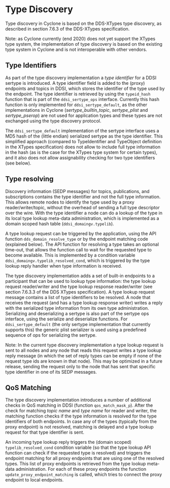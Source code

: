# Type Discovery

Type discovery in Cyclone is based on the DDS-XTypes type discovery, as described in section 7.6.3 of the DDS-XTypes specification.

Note: as Cyclone currently (end 2020) does not yet support the XTypes type system, the implementation of type discovery is based on the existing type system in Cyclone and is not interoperable with other vendors.

## Type Identifiers

As part of the type discovery implementation a _type identifier_ for a DDSI sertype is introduced. A type identifier field is added to the (proxy) endpoints and topics in DDSI, which stores the identifier of the type used by the endpoint. The type identifier is retrieved by using the `typeid_hash` function that is part of the `ddsi_sertype_ops` interface. Currently this hash function is only implemented for `ddsi_sertype_default`, as the other implementations in Cyclone (*sertype_builtin_topic*, *sertype_plist* and *sertype_pserop*) are not used for application types and these types are not exchanged using the type discovery protocol.

The `ddsi_sertype_default` implementation of the sertype interface uses a MD5 hash of the (little endian) serialized sertype as the type identifier. This simplified approach (compared to TypeIdentifier and TypeObject definition in the XTypes specification) does not allow to include full type information in the hash (as is the case for the XTypes type system for certain types), and it also does not allow assignability checking for two type identifiers (see below).

## Type resolving

Discovery information (SEDP messages) for topics, publications, and subscriptions contains the type identifier and not the full type information. This allows remote nodes to identify the type used by a proxy reader/writer/topic, without the overhead of sending a full type descriptor over the wire. With the type identifier a node can do a lookup of the type in its local type lookup meta-data administration, which is implemented as a domain scoped hash table (`ddsi_domaingv.typelib`).

A type lookup request can be triggered by the application, using the API function `dds_domain_resolve_type` or by the endpoint matching code (explained below). The API function for resolving a type takes an optional time-out, that allows the function call to wait for the requested type to become available. This is implemented by a condition variable `ddsi_domaingv.typelib_resolved_cond`, which is triggered by the type lookup reply handler when type information is received.

The type discovery implementation adds a set of built-in endpoints to a participant that can be used to lookup type information: the type lookup request reader/writer and the type lookup response reader/writer (see section 7.6.3.3 of the DDS XTypes specification). A type lookup request message contains a list of type identifiers to be resolved. A node that receives the request (and has a type lookup response writer) writes a reply with the serialized type information from its own type administration. Serializing and deserializing a sertype is also part of the sertype ops interface, using the serialize and deserialize functions. For `ddsi_sertype_default` (the only sertype implementation that currently supports this) the generic plist serializer is used using a predefined sequence of ops for serializing the sertype.

Note: In the current type discovery implementation a type lookup request is sent to all nodes and any node that reads this request writes a type lookup reply message (in which the set of reply types can be empty if none of the request type ids are known in that node). This may be optimized in a future release, sending the request only to the node that has sent that specific type identifier in one of its SEDP messages.

## QoS Matching

The type discovery implementation introduces a number of additional checks in QoS matching in DDSI (function `qos_match_mask_p`). After the check for matching _topic name_ and _type name_ for reader and writer, the matching function checks if the type information is resolved for the type identifiers of both endpoints. In case any of the types (typically from the proxy endpoint) is not resolved, matching is delayed and a type lookup request for that type identifier is sent.

An incoming type lookup reply triggers the (domain scoped) `typelib_resolved_cond` condition variable (so that the type lookup API function can check if the requested type is resolved) and triggers the endpoint matching for all proxy endpoints that are using one of the resolved types. This list of proxy endpoints is retrieved from the type lookup meta-data administration. For each of these proxy endpoints the function `update_proxy_endpoint_matching` is called, which tries to connect the proxy endpoint to local endpoints.
